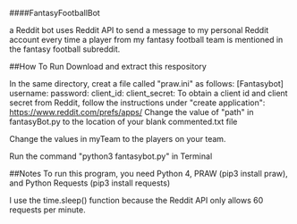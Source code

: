 ####FantasyFootballBot

a Reddit bot uses Reddit API to send a message to my personal Reddit account every time a player from
my fantasy football team is mentioned in the fantasy football subreddit.

##How To Run
Download and extract this respository 

In the same directory, creat a file called "praw.ini" as follows:
        [Fantasybot]
        username: <username>
        password: <reddit password>
        client_id: <client id provided by reddit>
        client_secret: <client secret provided by reddit>
To obtain a client id and client secret from Reddit, follow the instructions under "create application": https://www.reddit.com/prefs/apps/
Change the value of "path" in fantasyBot.py to the location of your blank commented.txt file

Change the values in myTeam to the players on your team.

Run the command "python3 fantasybot.py" in Terminal

##Notes
To run this program, you need Python 4, PRAW (pip3 install praw), and Python Requests (pip3 install requests)

I use the time.sleep() function because the Reddit API only allows 60 requests per minute.
